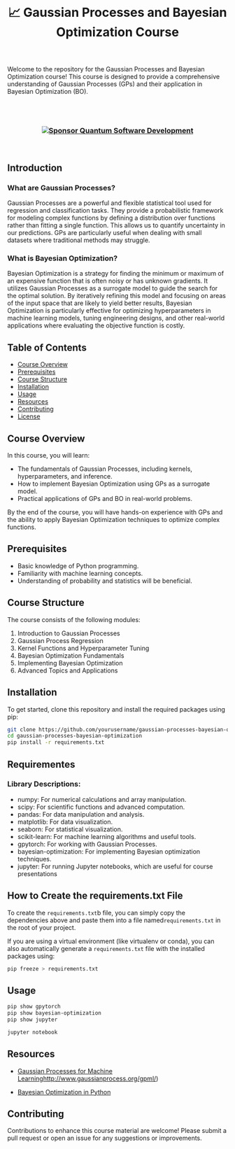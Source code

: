 <br>

# <p align="center"> 📈 Gaussian Processes and Bayesian Optimization Course  

<br>

Welcome to the repository for the Gaussian Processes and Bayesian Optimization course! This course is designed to provide a comprehensive understanding of Gaussian Processes (GPs) and their application in Bayesian Optimization (BO).  

<br><br>

<!--### <p align="center">  <img src="https://github.githubassets.com/images/icons/emoji/octocat.png" width="46">  -->
### <p align="center"> [![Sponsor Quantum Software Development](https://img.shields.io/badge/Sponsor-Quantum%20Software%20Development-brightgreen?logo=GitHub)](https://github.com/sponsors/Quantum-Software-Development)


<br>

## Introduction  

### What are Gaussian Processes?  

Gaussian Processes are a powerful and flexible statistical tool used for regression and classification tasks. They provide a probabilistic framework for modeling complex functions by defining a distribution over functions rather than fitting a single function. This allows us to quantify uncertainty in our predictions. GPs are particularly useful when dealing with small datasets where traditional methods may struggle.  

### What is Bayesian Optimization?  

Bayesian Optimization is a strategy for finding the minimum or maximum of an expensive function that is often noisy or has unknown gradients. It utilizes Gaussian Processes as a surrogate model to guide the search for the optimal solution. By iteratively refining this model and focusing on areas of the input space that are likely to yield better results, Bayesian Optimization is particularly effective for optimizing hyperparameters in machine learning models, tuning engineering designs, and other real-world applications where evaluating the objective function is costly.  

## Table of Contents  

- [Course Overview](#course-overview)  
- [Prerequisites](#prerequisites)  
- [Course Structure](#course-structure)  
- [Installation](#installation)  
- [Usage](#usage)  
- [Resources](#resources)  
- [Contributing](#contributing)  
- [License](#license)  

## Course Overview  

In this course, you will learn:  

- The fundamentals of Gaussian Processes, including kernels, hyperparameters, and inference.  
- How to implement Bayesian Optimization using GPs as a surrogate model.  
- Practical applications of GPs and BO in real-world problems.  

By the end of the course, you will have hands-on experience with GPs and the ability to apply Bayesian Optimization techniques to optimize complex functions.  

## Prerequisites  

- Basic knowledge of Python programming.  
- Familiarity with machine learning concepts.  
- Understanding of probability and statistics will be beneficial.  

## Course Structure  

The course consists of the following modules:  

1. Introduction to Gaussian Processes  
2. Gaussian Process Regression  
3. Kernel Functions and Hyperparameter Tuning  
4. Bayesian Optimization Fundamentals  
5. Implementing Bayesian Optimization  
6. Advanced Topics and Applications  

## Installation  

To get started, clone this repository and install the required packages using pip:  

```bash  
git clone https://github.com/yourusername/gaussian-processes-bayesian-optimization.git  
cd gaussian-processes-bayesian-optimization  
pip install -r requirements.txt
```

## Requirementes

### Library Descriptions:

- numpy: For numerical calculations and array manipulation.
- scipy: For scientific functions and advanced computation.
- pandas: For data manipulation and analysis.
- matplotlib: For data visualization.
- seaborn: For statistical visualization.
- scikit-learn: For machine learning algorithms and useful tools.
- gpytorch: For working with Gaussian Processes.
- bayesian-optimization: For implementing Bayesian optimization techniques.
- jupyter: For running Jupyter notebooks, which are useful for course presentations


## How to Create the requirements.txt File

To create the `requirements.txt`b file, you can simply copy the dependencies above and paste them into a file named`requirements.txt` in the root of your project.

If you are using a virtual environment (like virtualenv or conda), you can also automatically generate a `requirements.txt` file with the installed packages using: 

```bash
pip freeze > requirements.txt
```

## Usage

```bash
pip show gpytorch  
pip show bayesian-optimization  
pip show jupyter
```

```bash 
jupyter notebook
```

## Resources

- [Gaussian Processes for Machine Learning](book)http://www.gaussianprocess.org/gpml/)

- [Bayesian Optimization in Python](https://github.com/fmfn/BayesianOptimization)


## Contributing

Contributions to enhance this course material are welcome! Please submit a pull request or open an issue for any suggestions or improvements.




